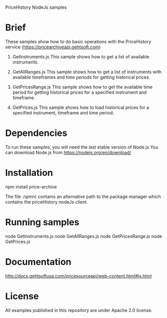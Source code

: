 PriceHistory NodeJs samples

Brief
==================================================================================
These samples show how to do basic operations with the PriceHistory 
service (https://pricearchiveapi.gehtsoft.com)

1. GetInstruments.js
   This sample shows how to get a list of available instruments. 

2. GetAllRanges.js
   This sample shows how to get a list of instruments with available timeframes 
   and time periods for getting historical prices.

3. GetPricesRange.js
   This sample shows how to get the available time period for getting historical 
   prices for a specified instrument and timeframe.

4. GetPrices.js
   This sample shows how to load historical prices for a specified instrument, 
   timeframe and time period.

Dependencies
==================================================================================
To run these samples, you will need the last stable version of Node.js 
You can download Node.js from https://nodejs.org/en/download/

Installation
==================================================================================
npm install price-archive

The file .npmrc contains an alternative path to the package manager which contains 
the priceHistory nodeJs client.

Running samples
==================================================================================
node GetInstruments.js
node GetAllRanges.js
node GetPricesRange.js
node GetPrices.js

Documentation 
==================================================================================
http://docs.gehtsoftusa.com/pricesourceapi/web-content.html#js.html

License
==================================================================================
All examples published in this repository are under Apache 2.0 license. 

